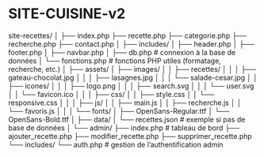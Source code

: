# SITE-CUISINE-v2

site-recettes/
│
├── index.php
├── recette.php
├── categorie.php
├── recherche.php
├── contact.php
│
├── includes/
│   ├── header.php
│   ├── footer.php
│   ├── navbar.php
│   ├── db.php              # connexion à la base de données
│   └── fonctions.php       # fonctions PHP utiles (formatage, recherche, etc.)
│
├── assets/
│   ├── images/
│   │   ├── recettes/
│   │   │   ├── gateau-chocolat.jpg
│   │   │   ├── lasagnes.jpg
│   │   │   └── salade-cesar.jpg
│   │   ├── icones/
│   │   │   ├── logo.png
│   │   │   ├── search.svg
│   │   │   └── user.svg
│   │   └── favicon.ico
│   │
│   ├── css/
│   │   ├── style.css
│   │   └── responsive.css
│   │
│   ├── js/
│   │   ├── main.js
│   │   ├── recherche.js
│   │   └── favoris.js
│   │
│   └── fonts/
│       ├── OpenSans-Regular.ttf
│       └── OpenSans-Bold.ttf
│
├── data/
│   └── recettes.json       # exemple si pas de base de données
│
└── admin/
    ├── index.php           # tableau de bord
    ├── ajouter_recette.php
    ├── modifier_recette.php
    ├── supprimer_recette.php
    └── includes/
        └── auth.php        # gestion de l’authentification admin
